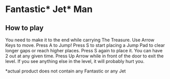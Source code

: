 # Fantastic* Jet* Man


## How to play

You need to make it to the end while carrying The Treasure. 
Use Arrow Keys to move.
Press A to Jump!
Press S to start placing a Jump Pad to clear longer gaps or reach higher places. Press S again to place it. You can have 2 out at any given time.
Press Up Arrow while in front of the door to exit the level. 
If you see anything else in the level, it will probably hurt you.

*actual product does not contain any Fantastic or any Jet